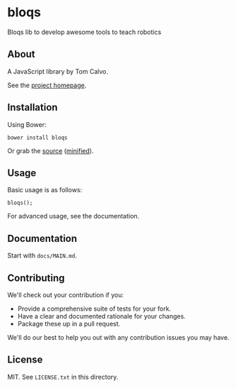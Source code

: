 # bloqs

Bloqs lib to develop awesome tools to teach robotics

## About

A JavaScript library by Tom Calvo.

See the [project homepage](http://tocalvo.github.io/bloqs).

## Installation

Using Bower:

    bower install bloqs

Or grab the [source](https://github.com/tocalvo/bloqs/dist/bloqs.js) ([minified](https://github.com/tocalvo/bloqs/dist/bloqs.min.js)).

## Usage

Basic usage is as follows:

    bloqs();

For advanced usage, see the documentation.

## Documentation

Start with `docs/MAIN.md`.

## Contributing

We'll check out your contribution if you:

* Provide a comprehensive suite of tests for your fork.
* Have a clear and documented rationale for your changes.
* Package these up in a pull request.

We'll do our best to help you out with any contribution issues you may have.

## License

MIT. See `LICENSE.txt` in this directory.
